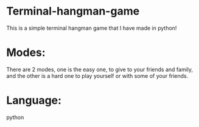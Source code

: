 # Terminal-hangman-game
This is a simple terminal hangman game that I have made in python!

# Modes:
There are 2 modes, one is the easy one, to give to your friends and family,
and the other is a hard one to play yourself or with some of your friends.

# Language:
python

